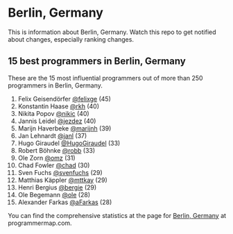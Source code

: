 Berlin, Germany
================================================================================
This is information about Berlin, Germany. Watch this repo to get notified about changes, especially ranking changes.

15 best programmers in Berlin, Germany
--------------------------------------------------------------------------------
These are the 15 most influential programmers out of more than 250 programmers in Berlin, Germany.

1. Felix Geisendörfer [@felixge](https://github.com/felixge) (45)
2. Konstantin Haase [@rkh](https://github.com/rkh) (40)
3. Nikita Popov [@nikic](https://github.com/nikic) (40)
4. Jannis Leidel [@jezdez](https://github.com/jezdez) (40)
5. Marijn Haverbeke [@marijnh](https://github.com/marijnh) (39)
6. Jan Lehnardt [@janl](https://github.com/janl) (37)
7. Hugo Giraudel [@HugoGiraudel](https://github.com/HugoGiraudel) (33)
8. Robert Böhnke [@robb](https://github.com/robb) (33)
9. Ole Zorn [@omz](https://github.com/omz) (31)
10. Chad Fowler [@chad](https://github.com/chad) (30)
11. Sven Fuchs [@svenfuchs](https://github.com/svenfuchs) (29)
12. Matthias Käppler [@mttkay](https://github.com/mttkay) (29)
13. Henri Bergius [@bergie](https://github.com/bergie) (29)
14. Ole Begemann [@ole](https://github.com/ole) (28)
15. Alexander Farkas [@aFarkas](https://github.com/aFarkas) (28)

You can find the comprehensive statistics at the page for [Berlin, Germany](http://programmermap.com/area/berlin-germany) at programmermap.com.